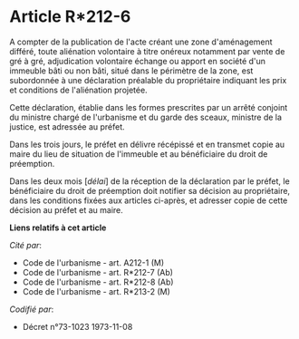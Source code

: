 # Article R*212-6

A compter de la publication de l'acte créant une zone d'aménagement différé, toute aliénation volontaire à titre onéreux
notamment par vente de gré à gré, adjudication volontaire échange ou apport en société d'un immeuble bâti ou non bâti, situé
dans le périmètre de la zone, est subordonnée à une déclaration préalable du propriétaire indiquant les prix et conditions de
l'aliénation projetée.

Cette déclaration, établie dans les formes prescrites par un arrêté conjoint du ministre chargé de l'urbanisme et du garde
des sceaux, ministre de la justice, est adressée au préfet.

Dans les trois jours, le préfet en délivre récépissé et en transmet copie au maire du lieu de situation de l'immeuble et au
bénéficiaire du droit de préemption.

Dans les deux mois [*délai*] de la réception de la déclaration par le préfet, le bénéficiaire du droit de préemption doit
notifier sa décision au propriétaire, dans les conditions fixées aux articles ci-après, et adresser copie de cette décision
au préfet et au maire.

**Liens relatifs à cet article**

_Cité par_:

  - Code de l'urbanisme - art. A212-1 (M)
  - Code de l'urbanisme - art. R*212-7 (Ab)
  - Code de l'urbanisme - art. R*212-8 (Ab)
  - Code de l'urbanisme - art. R*213-2 (M)

_Codifié par_:

  - Décret n°73-1023 1973-11-08
